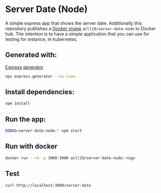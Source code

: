 # Server Date (Node)

A simple express app that shows the server date. Additionally this repository publishes a [Docker image](https://hub.docker.com/r/acll19/server-date-node) `acll19/server-date-node` to Docker hub. The intention is to have a simple application that you can use for testing for instance, in kubernetes.


## Generated with:

[Express generator](https://expressjs.com/en/starter/generator.html)

```bash
npx express-generator --no-view
```

## Install dependencies:
```bash 
npm install
```

## Run the app:

```bash
DEBUG=server-date-node:* npm start
```

## Run with docker

```bash
docker run --rm -p 3000:3000 acll19/server-date-node:<tag>
```

## Test

```bash
curl http://localhost:3000/server-date
```